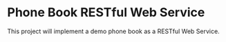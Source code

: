 # Phone Book RESTful Web Service

This project will implement a demo phone book as a RESTful Web Service.

